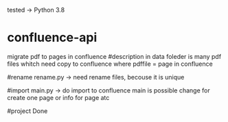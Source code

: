 tested -> Python 3.8

# confluence-api
migrate pdf to pages in confluence
#description
in data foleder is many pdf files whitch need copy to confluence where pdffile = page in confluence

#rename
rename.py -> need rename files, becouse it is unique

#import
main.py -> do import to confluence
main is possible change for create one page or info for page atc

#project
Done

